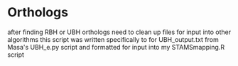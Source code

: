 # Orthologs
after finding RBH or UBH orthologs need to clean up files for input into other algorithms
this script was written specifically to for UBH_output.txt from Masa's UBH_e.py script and formatted for input into my STAMSmapping.R script
